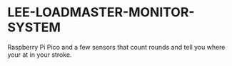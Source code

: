 # LEE-LOADMASTER-MONITOR-SYSTEM
Raspberry Pi Pico and a few sensors that count rounds and tell you where your at in your stroke.
